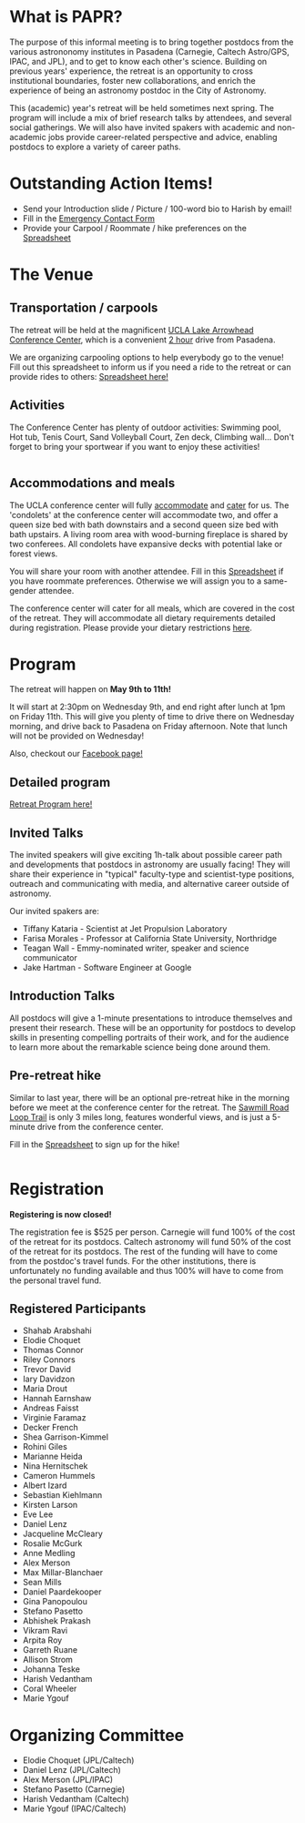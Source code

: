 # What is PAPR?

The purpose of this informal meeting is to bring together postdocs from the various astrononomy institutes in Pasadena (Carnegie, Caltech Astro/GPS, IPAC, and JPL), and to get to know each other's science. Building on previous years' experience, the retreat is an opportunity to cross institutional boundaries, foster new collaborations, and enrich the experience of being an astronomy postdoc in the City of Astronomy.

This (academic) year's retreat will be held sometimes next spring. The program will include a mix of brief research talks by attendees, and several social gatherings. We will also have invited spakers with academic and non-academic jobs provide career-related perspective and advice, enabling postdocs to explore a variety of career paths.



# Outstanding Action Items!

- Send your Introduction slide / Picture / 100-word bio to Harish by email!
- Fill in the [Emergency Contact Form](https://docs.google.com/forms/d/e/1FAIpQLScELUwpdTU2NrY8IeZrN8So7L08fycAd95YDwyfAeKbF6E7LA/viewform)
- Provide your Carpool / Roommate / hike preferences on the [Spreadsheet](https://docs.google.com/spreadsheets/d/1d5grzYo76jLK4t76VM5wbl9XyPsMx03dwn5YkGQGnqk/edit?usp=sharing)

# The Venue

## Transportation / carpools

The retreat will be held at the magnificent [UCLA Lake Arrowhead Conference Center](http://lakearrowheadconferencecenter.ucla.edu/about/directions/), which is a convenient [2 hour](https://www.google.com/maps/dir/Pasadena,+California/UCLA+Lake+Arrowhead+Conference+Center,+850+Willow+Creek+Rd,+Lake+Arrowhead,+CA+92352/@34.1971218,-117.9448351,10z/data=!3m1!4b1!4m18!4m17!1m5!1m1!1s0x80c2c2dc38330b51:0x52b41161ad18f4a!2m2!1d-118.1445155!2d34.1477849!1m5!1m1!1s0x80c357e80a92254b:0xdc8a5a45759372b0!2m2!1d-117.1866611!2d34.2655173!2m3!6e0!7e2!8j1525865100!3e0) drive from Pasadena. 

We are organizing carpooling options to help everybody go to the venue!
Fill out this spreadsheet to inform us if you need a ride to the retreat or can provide rides to others:
[Spreadsheet here!](https://docs.google.com/spreadsheets/d/1d5grzYo76jLK4t76VM5wbl9XyPsMx03dwn5YkGQGnqk/edit?usp=drive_web&ouid=106650781263756717976)

## Activities
The Conference Center has plenty of outdoor activities: 
Swimming pool, Hot tub, Tenis Court, Sand Volleyball Court, Zen deck, Climbing wall...
Don't forget to bring your sportwear if you want to enjoy these activities!

<img src="IMG_20170510_110101.jpg" class="img-responsive" alt="">


## Accommodations and meals

The UCLA conference center will fully [accommodate](http://lakearrowheadconferencecenter.ucla.edu/accommodations/) and [cater](http://lakearrowheadconferencecenter.ucla.edu/dining/) for us. The 'condolets' at the conference center will accommodate two, and offer a queen size bed with bath downstairs and a second queen size bed with bath upstairs. A living room area with wood-burning fireplace is shared by two conferees. All condolets have expansive decks with potential lake or forest views.

You will share your room with another attendee. 
Fill in this [Spreadsheet](https://docs.google.com/spreadsheets/d/1d5grzYo76jLK4t76VM5wbl9XyPsMx03dwn5YkGQGnqk/edit?usp=drive_web&ouid=106650781263756717976) if you have roommate preferences.
Otherwise we will assign you to a same-gender attendee.


The conference center will cater for all meals, which are covered in the cost of the retreat. They will accommodate all dietary requirements detailed during registration. Please provide your dietary restrictions [here](https://docs.google.com/spreadsheets/d/1d5grzYo76jLK4t76VM5wbl9XyPsMx03dwn5YkGQGnqk/edit?usp=sharing).


# Program

The retreat will happen on **May 9th to 11th!**

It will start at 2:30pm on Wednesday 9th, and end right after lunch at 1pm on Friday 11th.
This will give you plenty of time to drive there on Wednesday morning, and drive back to Pasadena on Friday afternoon.
Note that lunch will not be provided on Wednesday!

Also, checkout our [Facebook page!](https://www.facebook.com/events/1680920865305936/)

## Detailed program 

<a href="PAPR2018_schedule.pdf">Retreat Program here!</a>


## Invited Talks

The invited speakers will give exciting 1h-talk about possible career path and developments that postdocs in astronomy are usually facing! They will share their experience in "typical" faculty-type and scientist-type positions, outreach and communicating with media, and alternative career outside of astronomy.

Our invited spakers are:
- Tiffany Kataria - Scientist at Jet Propulsion Laboratory
- Farisa Morales - Professor at California State University, Northridge 
- Teagan Wall - Emmy-nominated writer, speaker and science communicator
- Jake Hartman - Software Engineer at Google


## Introduction Talks 

All postdocs will give a 1-minute presentations to introduce themselves and present their research. These will be an opportunity for postdocs to develop skills in presenting compelling portraits of their work, and for the audience to learn more about the remarkable science being done around them. 

## Pre-retreat hike

Similar to last year, there will be an optional pre-retreat hike in the morning before we meet at the conference center for the retreat. The [Sawmill Road Loop Trail](https://www.alltrails.com/explore/trail/us/california/sawmill-road-loop-trail) is only 3 miles long, features wonderful views, and is just a 5-minute drive from the conference center. 

Fill in the [Spreadsheet](https://docs.google.com/spreadsheets/d/1d5grzYo76jLK4t76VM5wbl9XyPsMx03dwn5YkGQGnqk/edit?usp=sharing) to sign up for the hike!

<img src="IMG_20170510_112850.jpg" class="img-responsive" alt="">


# Registration

**Registering is now closed!**

The registration fee is $525 per person.
Carnegie will fund 100% of the cost of the retreat for its postdocs. 
Caltech astronomy will fund 50% of the cost of the retreat for its postdocs. The rest of the funding will have to come from the postdoc's travel funds.
For the other institutions, there is unfortunately no funding available and thus 100% will have to come from the personal travel fund.


## Registered Participants

- Shahab Arabshahi
- Elodie Choquet
- Thomas Connor
- Riley Connors
- Trevor David
- Iary Davidzon
- Maria Drout
- Hannah Earnshaw
- Andreas Faisst
- Virginie Faramaz
- Decker French
- Shea Garrison-Kimmel
- Rohini Giles
- Marianne Heida
- Nina Hernitschek
- Cameron Hummels
- Albert Izard
- Sebastian Kiehlmann
- Kirsten Larson
- Eve Lee
- Daniel Lenz
- Jacqueline McCleary
- Rosalie McGurk
- Anne Medling
- Alex Merson
- Max Millar-Blanchaer
- Sean Mills
- Daniel Paardekooper
- Gina Panopoulou
- Stefano Pasetto
- Abhishek Prakash
- Vikram Ravi
- Arpita Roy
- Garreth Ruane
- Allison Strom
- Johanna Teske
- Harish Vedantham
- Coral Wheeler
- Marie Ygouf

# Organizing Committee

- Elodie Choquet (JPL/Caltech)
- Daniel Lenz (JPL/Caltech)
- Alex Merson (JPL/IPAC)
- Stefano Pasetto (Carnegie)
- Harish Vedantham (Caltech)
- Marie Ygouf (IPAC/Caltech)
